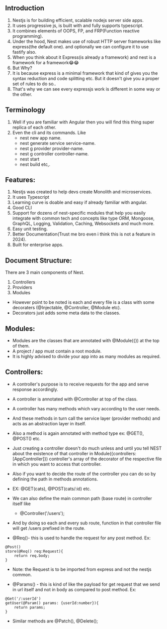 ## Introduction
1. Nestjs is for building efficient, scalable nodejs server side apps.
2. It uses progressive js, is built with and fully supports typescript.
3. It combines elements of OOPS, FP, and FRP(Function reactive programming).
4. Under the hood, Nest makes use of robust HTTP server frameworks like express(the default one). and optionally we can configure it to use fastify also.
5. When you think about it Express(is already a framework) and nest is a framework for a framework😂😂
6. But Why?
7. It is because express is a minimal framework that kind of gives you the syntax reduction and code splitting etc. But it doesn't give you a proper set of rules to do so.. 
8. That's why we can see every expressjs work is different in some way or the other.

## Terminology
1. Well if you are familiar with Angular then you will find this thing super replica of each other.
2. Even the cli and its commands.
   Like 
   - nest new app name.
   - nest generate service service-name.
   - nest g provider provider-name.
   - nest g controller controller-name.
   - nest start
   - nest build etc,.

## Features:
1. Nestjs was created to help devs create Monolith and microservices.
2. It uses Typescript
3. Learning curve is doable and easy if already familiar with angular.
4. Good CLI
5. Support for dozens of nest-specific modules that help you easily integrate with common tech and concepts like type ORM, Mongoose, GraphQL, Logging, Validation, Caching, Websockets and much more.
6. Easy unit testing.
7. Better Documentation(Trust me bro even i think this is not a feature in 2024).
8. Built for enterprise apps.

## Document Structure:
There are 3 main components of Nest.
1. Controllers
2. Providers
3. Modules

- However point to be noted is each and every file is a class with some decoraters (@Injectable, @Controller, @Module etc).
- Decorators just adds some meta data to the classes.

## Modules:
- Modules are the classes that are annotated with @Module({}) at the top of them.
- A project / app must contain a root module.
- It is highly advised to divide your app into as many modules as required.

## Controllers:
- A controller's purpose is to receive requests for the app and serve response accordingly.
- A controller is annotated with @Controller at top of the class.
- A controller has many methods which vary according to the user needs.
- And these methods in turn call the service layer (provider methods) and acts as an abstraction layer in itself.
- Also a method is again annotated with method type ex: @GET(), @POST() etc.
- Just creating a controller doesn't do much unless and until you tell NEST about the existence of that controller in Module({controllers:[AppController]}) controller's array of the decorator of the respective file in which you want to access that controller.
- Also if you want to decide the route of the controller you can do so by defining the path in methods annotations.
- EX: @GET(cats), @POST(cats/:id) etc.
- We can also define the main common path (base route) in controller itself like
  - @Controller('/users');
- And by doing so each and every sub route, function in that controller file will get /users prefixed in the route.

- @Req()- this is used to handle the request for any post method.
Ex: 
```JS
@Post()
store(@Req() req:Request){
    return req.body;
}
```
- Note: the Request is to be imported from express and not the nestjs common.

- @Params() - this is kind of like the payload for get request that we send in url itself and not in body as compared to post method.
Ex:
```JS
@Get('/:userId')
getUser(@Param() params: {userId:number}){
    return params;
}
```

- Similar methods are @Patch(), @Delete();